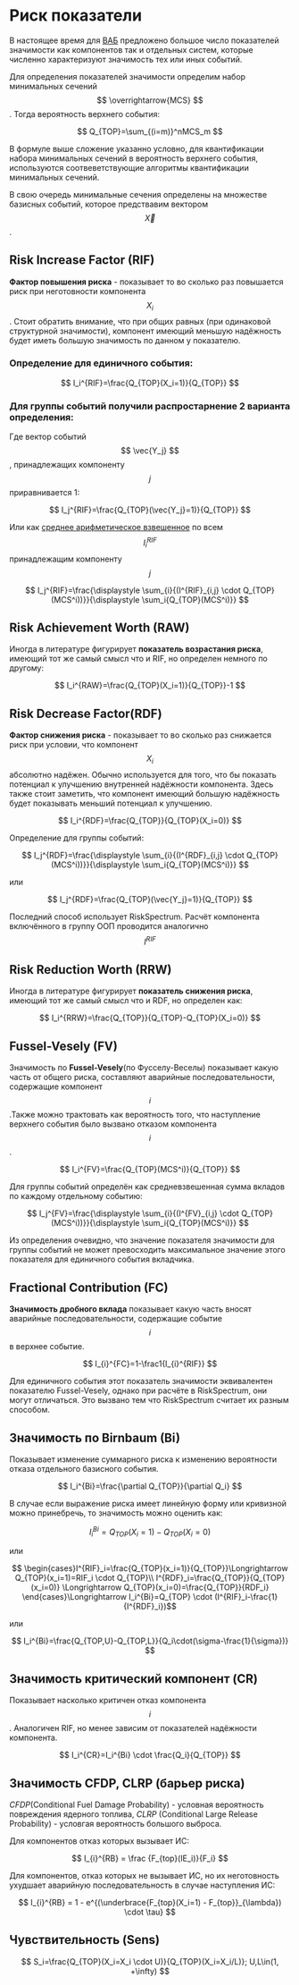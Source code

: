 <!-- Mathjax Support -->
<script type="text/javascript" async
  src="https://cdn.mathjax.org/mathjax/latest/MathJax.js?config=TeX-MML-AM_CHTML">
</script>

# Риск показатели
В настоящее время для [ВАБ](https://en.wikipedia.org/wiki/Probabilistic_risk_assessment) предложено большое число показателей значимости как компонентов так и отдельных систем, которые численно характеризуют значимость тех или иных событий.

Для определения показателей значимости определим набор минимальных сечений $$ \overrightarrow{MCS} $$. Тогда вероятность верхнего события:

$$ Q_{TOP}=\sum_{(i=m)}^nMCS_m $$

В формуле выше сложение указанно условно, для квантификации набора минимальных сечений в вероятность верхнего события, используются соотвеветствующие алгоритмы квантификации минимальных сечений.

В свою очередь минимальные сечения определены на множестве базисных событий, которое предствавим вектором $$ \vec{X} $$.

## Risk Increase Factor (RIF)
**Фактор повышения риска** - показывает то во сколько раз повышается риск при неготовности компонента $$ X_i $$. Стоит обратить внимание, что при общих равных (при одинаковой структурной значимости), компонент имеющий меньшую надёжность будет иметь большую значимость по данном у показателю.

### Определение для единичного события:

$$ I_i^{RIF}=\frac{Q_{TOP}(X_i=1)}{Q_{TOP}} $$

### Для группы событий получили распростарнение 2 варианта определения:

Где вектор событий $$ \vec{Y_j} $$, принадлежащих компоненту $$ j $$ приравнивается 1:

$$ I_j^{RIF}=\frac{Q_{TOP}(\vec{Y_j}=1)}{Q_{TOP}} $$

Или как [cреднее арифметическое взвешенное](https://en.wikipedia.org/wiki/Weighted_arithmetic_mean) по всем $$ I^{RIF}_i $$ принадлежащим компоненту $$ j $$ <ref name="NEI 00-04"/>

$$ I_j^{RIF}=\frac{\displaystyle \sum_{i}{(I^{RIF}_{i,j} \cdot Q_{TOP}(MCS^i))}}{\displaystyle \sum_i{Q_{TOP}(MCS^i)}} $$

## Risk Achievement Worth (RAW)
Иногда в литературе фигурирует **показатель возрастания риска**, имеющий тот же самый смысл что и RIF, но определен немного по другому:

$$ I_i^{RAW}=\frac{Q_{TOP}(X_i=1)}{Q_{TOP}}-1 $$

## Risk Decrease Factor(RDF)
**Фактор снижения риска** - показывает то во сколько раз снижается риск при условии, что компонент $$ X_i $$ абсолютно надёжен. Обычно используется для того, что бы показать потенциал к улучшению внутренней надёжности компонента. Здесь также стоит заметить, что компонент имеющий большую надёжность будет показывать меньший потенциал к улучшению.

$$ I_i^{RDF}=\frac{Q_{TOP}}{Q_{TOP}(X_i=0)} $$

Определение для группы событий:

$$ I_j^{RDF}=\frac{\displaystyle \sum_{i}{(I^{RDF}_{i,j} \cdot Q_{TOP}(MCS^i))}}{\displaystyle \sum_i{Q_{TOP}(MCS^i)}} $$

или

$$ I_j^{RDF}=\frac{Q_{TOP}(\vec{Y_j}=1)}{Q_{TOP}} $$

Последний способ использует RiskSpectrum. Расчёт компонента включённого в группу ООП проводится аналогично $$ I^{RIF} $$

## Risk Reduction Worth (RRW)
Иногда в литературе фигурирует **показатель снижения риска**, имеющий тот же самый смысл что и RDF, но определен как:

$$ I_i^{RRW}=\frac{Q_{TOP}}{Q_{TOP}-Q_{TOP}(X_i=0)} $$

## Fussel-Vesely (FV)
Значимость по **Fussel-Vesely**(по Фусселу-Веселы) показывает какую часть от общего риска, составляют аварийные последовательности, содержащие компонент $$ i $$.Также можно трактовать как вероятность того, что наступление верхнего события было вызвано отказом компонента $$ i $$.

$$ I_i^{FV}=\frac{Q_{TOP}(MCS^i)}{Q_{TOP}} $$

Для группы событий определён как средневзвешенная сумма вкладов по каждому отдельному событию:

$$ I_j^{FV}=\frac{\displaystyle \sum_{i}{(I^{FV}_{i,j} \cdot Q_{TOP}(MCS^i))}}{\displaystyle \sum_i{Q_{TOP}(MCS^i)}} $$

Из определения очевидно, что значение показателя значимости для группы событий не может превосходить максимальное значение этого показателя для единичного события вкладчика.

## Fractional Contribution (FC)
**Значимость дробного вклада** показывает какую часть вносят аварийные последовательности, содержащие событие $$ i $$ в верхнее событие.

$$ I_{i}^{FC}=1-\frac1{I_{i}^{RIF}} $$

Для единичного события этот показатель значимости эквивалентен показателю Fussel-Vesely, однако при расчёте в RiskSpectrum, они могут отличаться. Это вызвано тем что RiskSpectrum считает их разным способом.<ref name='BNL-114389-2017-BC'/>

## Значимость по Birnbaum (Bi)
Показывает изменение суммарного риска к изменению вероятности отказа отдельного базисного события.

$$ I_i^{Bi}=\frac{\partial Q_{TOP}}{\partial Q_i} $$

В случае если выражение риска имеет линейную форму или кривизной можно принебречь, то значимость можно оценить как:

$$ I_i^{Bi}=Q_{TOP}(X_i=1)-Q_{TOP}(X_i=0) $$

или

$$
\begin{cases}I^{RIF}_i=\frac{Q_{TOP}(x_i=1)}{Q_{TOP}}\Longrightarrow Q_{TOP}(x_i=1)=RIF_i \cdot Q_{TOP}\\
I^{RDF}_i=\frac{Q_{TOP}}{Q_{TOP}(x_i=0)} \Longrightarrow Q_{TOP}(x_i=0)=\frac{Q_{TOP}}{RDF_i}
\end{cases}\Longrightarrow I_i^{Bi}=Q_{TOP} \cdot (I^{RIF}_i-\frac{1}{I^{RDF}_i})$$

или

$$ I_i^{Bi}=\frac{Q_{TOP,U}-Q_{TOP,L}}{Q_i\cdot(\sigma-\frac{1}{\sigma})} $$

## Значимость критический компонент (CR)
Показывает насколько критичен отказ компонента $$ i $$. Аналогичен RIF, но менее зависим от показателей надёжности компонента.

$$ I_i^{CR}=I_i^{Bi} \cdot \frac{Q_i}{Q_{TOP}} $$

## Значимость CFDP, CLRP (барьер риска)
*CFDP*(Conditional Fuel Damage Probability) - условная вероятность повреждения ядерного топлива, *CLRP* (Conditional Large Release Probability) - условгая вероятность большого выброса. 

Для компонентов отказ которых вызывает ИС:

$$ I_{i}^{RB} = \frac {F_{top}(IE_i)}{F_i} $$

Для компонентов, отказ которых не вызывает ИС, но их неготовность ухудшает аварийную последовательность в случае наступления ИС:

$$ I_{i}^{RB} = 1 - e^{(\underbrace{F_{top}(X_i=1) - F_{top}}_{\lambda}) \cdot \tau} $$

## Чувствительность (Sens)

$$ S_i=\frac{Q_{TOP}(X_i=X_i \cdot U)}{Q_{TOP}(X_i=X_i/L)};  U,L\in(1, +\infty) $$
